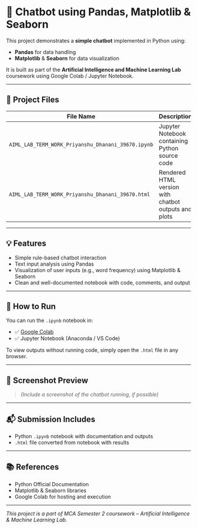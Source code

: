 # 🤖 Chatbot using Pandas, Matplotlib & Seaborn

This project demonstrates a **simple chatbot** implemented in Python using:
- **Pandas** for data handling
- **Matplotlib** & **Seaborn** for data visualization

It is built as part of the **Artificial Intelligence and Machine Learning Lab** coursework using Google Colab / Jupyter Notebook.


---

## 📁 Project Files

| File Name | Description |
|-----------|-------------|
| `AIML_LAB_TERM_WORK_Priyanshu_Dhanani_39670.ipynb` | Jupyter Notebook containing Python source code |
| `AIML_LAB_TERM_WORK_Priyanshu_Dhanani_39670.html`  | Rendered HTML version with chatbot outputs and plots |

---

## 💡 Features

- Simple rule-based chatbot interaction
- Text input analysis using Pandas
- Visualization of user inputs (e.g., word frequency) using Matplotlib & Seaborn
- Clean and well-documented notebook with code, comments, and output

---

## 🚀 How to Run

You can run the `.ipynb` notebook in:

- ✅ [Google Colab](https://colab.research.google.com/)  
- ✅ Jupyter Notebook (Anaconda / VS Code)

To view outputs without running code, simply open the `.html` file in any browser.

---

## 📌 Screenshot Preview

> *(Include a screenshot of the chatbot running, if possible)*

---

## 📬 Submission Includes

- Python `.ipynb` notebook with documentation and outputs
- `.html` file converted from notebook with results

---

## 📚 References

- Python Official Documentation
- Matplotlib & Seaborn libraries
- Google Colab for hosting and execution

---

*This project is a part of MCA Semester 2 coursework – Artificial Intelligence & Machine Learning Lab.*
